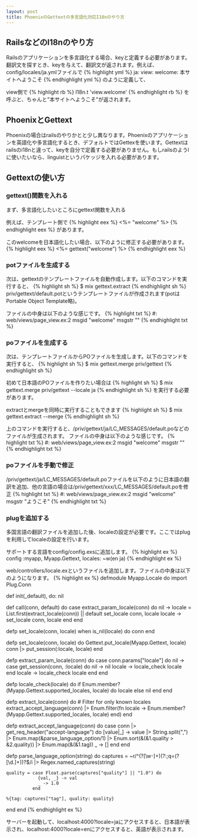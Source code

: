 ```yaml
---
layout: post
title: PhoenixのGettextの多言語化対応I18nのやり方
---
```

## RailsなどのI18nのやり方
Railsのアプリケーションを多言語化する場合、keyと定義する必要があります。翻訳文を探すとき、keyを与えて、翻訳文が返されます。例えば、config/locales/ja.ymlファイルで
{% highlight yml %}
ja:
  view:
    welcome: 本サイトへようこそ
{% endhighlight yml %}
のように定義して、

view側で
{% highlight rb %}
I18n.t 'view.welcome'
{% endhighlight rb %}
を呼ぶと、ちゃんと"本サイトへようこそ"が返されます。

## PhoenixとGettext
Phoenixの場合はrailsのやりかとと少し異なります。Phoenixのアプリケーションを英語化や多言語化するとき、デフォルトではGettexを使います。Gettextはrailsのi18nと違って、keyを自分で定義する必要がありません。もしrailsのようlに使いたいなら、linguistというパケッジを入れる必要があります。

## Gettextの使い方
### gettext()関数を入れる
まず、多言語化したいところにgettext関数を入れる

例えば、テンプレート側で
{% highlight eex %}
<%= "welcome" %>
{% endhighlight eex %}
があります。

このwelcomeを日本語化したい場合、以下のように修正する必要があります。
{% highlight eex %}
<%= gettext("welcome") %>
{% endhighlight eex %}

### potファイルを生成する
次は、gettextのテンプレートファイルを自動作成します。以下のコマンドを実行すると、
{% highlight sh %}
$ mix gettext.extract
{% endhighlight sh %}
priv/gettext/default.potというテンプレートファイルが作成されます(potはPortable Object Template略)。

ファイルの中身は以下のような感じです。
{% highlight txt %}
#: web/views/page_view.ex:2
msgid "welcome"
msgstr ""
{% endhighlight txt %}

### poファイルを生成する
次は、テンプレートファイルからPOファイルを生成します。以下のコマンドを実行すると、
{% highlight sh %}
$ mix gettext.merge priv/gettext
{% endhighlight sh %}

初めて日本語のPOファイルを作りたい場合は
{% highlight sh %}
$ mix gettext.merge priv/gettext --locale ja
{% endhighlight sh %}
を実行する必要があります。

extractとmergeを同時に実行することもできます
{% highlight sh %}
$ mix gettext.extract --merge
{% endhighlight sh %}

上のコマンドを実行すると、/priv/gettext/ja/LC_MESSAGES/default.poなどのファイルが生成されます。
ファイルの中身は以下のような感じです。
{% highlight txt %}
#: web/views/page_view.ex:2
msgid "welcome"
msgstr ""
{% endhighlight txt %}

### poファイルを手動で修正
/priv/gettext/ja/LC_MESSAGES/default.poファイルを以下のように日本語の翻訳を追加、他の言語の場合は/priv/gettext/xxx/LC_MESSAGES/default.poを修正
{% highlight txt %}
#: web/views/page_view.ex:2
msgid "welcome"
msgstr "ようこそ"
{% endhighlight txt %}

### plugを追加する
多国言語の翻訳ファイルを追加した後、localeの設定が必要です。ここではplugを利用してlocaleの設定を行います。

サポートする言語をconfig/config.exsに追加します。
{% highlight ex %}
config :myapp, Myapp.Gettext,
  locales: ~w(en ja)
{% endhighlight ex %}

web/controllers/locale.exというファイルを追加します。ファイルの中身は以下のようになります。
{% highlight ex %}
defmodule Myapp.Locale do
  import Plug.Conn

  def init(_default), do: nil

  def call(conn, default) do
    case extract_param_locale(conn) do
      nil ->
        locale = List.first(extract_locale(conn)) || default
        set_locale conn, locale
      locale ->
        set_locale conn, locale
    end
  end

  defp set_locale(conn, locale) when is_nil(locale) do
    conn
  end

  defp set_locale(conn, locale) do
    Gettext.put_locale(Myapp.Gettext, locale)
    conn |> put_session(:locale, locale)
  end

  defp extract_param_locale(conn) do
    case conn.params["locale"] do
      nil ->
        case get_session(conn, :locale) do
          nil ->
            nil
          locale ->
            locale_check locale
        end
      locale ->
        locale_check locale
    end
  end

  defp locale_check(locale) do
    if Enum.member?(Myapp.Gettext.supported_locales, locale) do
      locale
    else
      nil
    end
  end

  defp extract_locale(conn) do
    # Filter for only known locales
    extract_accept_language(conn)
    |> Enum.filter(fn locale -> Enum.member?(Myapp.Gettext.supported_locales, locale) end)
  end

  defp extract_accept_language(conn) do
    case conn |> get_req_header("accept-language") do
      [value|_] ->
        value
        |> String.split(",")
        |> Enum.map(&parse_language_option/1)
        |> Enum.sort(&(&1.quality > &2.quality))
        |> Enum.map(&(&1.tag))
      _ ->
        []
    end
  end

  defp parse_language_option(string) do
    captures = ~r/^(?<tag>[\w\-]+)(?:;q=(?<quality>[\d\.]+))?$/i
    |> Regex.named_captures(string)

    quality = case Float.parse(captures["quality"] || "1.0") do
                {val, _} -> val
                _ -> 1.0
              end

    %{tag: captures["tag"], quality: quality}
  end
end
{% endhighlight ex %}

サーバーを起動して、localhost:4000?locale=jaにアクセスすると、日本語が表示され、localhost:4000?locale=enにアクセスすると、英語が表示されます。